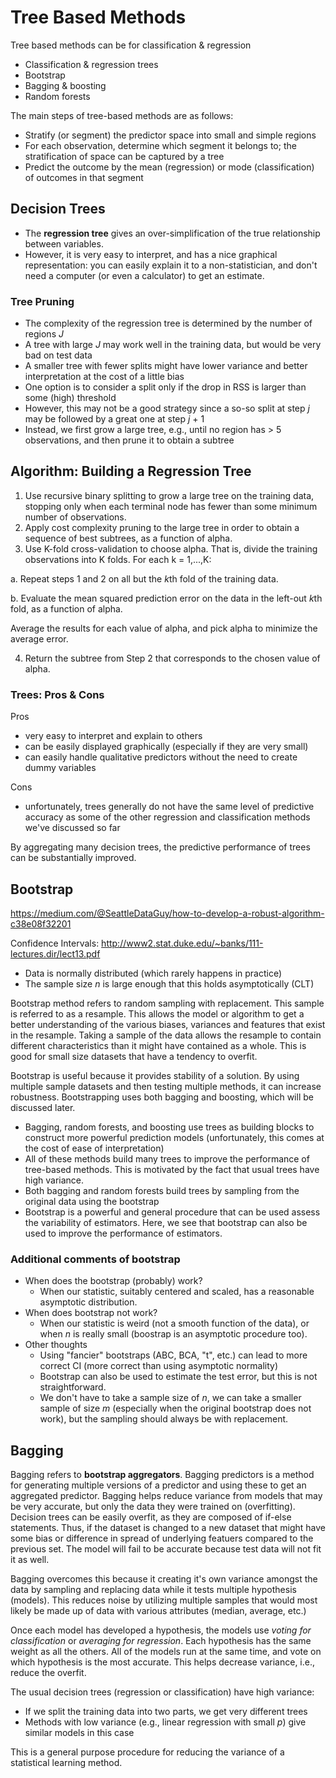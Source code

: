 # Tree Based Methods
Tree based methods can be for classification & regression
- Classification & regression trees
- Bootstrap
- Bagging & boosting
- Random forests

The main steps of tree-based methods are as follows: 
- Stratify (or segment) the predictor space into small and simple regions
- For each observation, determine which segment it belongs to; the stratification of space can be captured by a tree
- Predict the outcome by the mean (regression) or mode (classification) of outcomes in that segment

## Decision Trees
- The **regression tree** gives an over-simplification of the true relationship between variables.
- However, it is very easy to interpret, and has a nice graphical representation: you can easily explain it to a non-statistician, and don't need a computer (or even a calculator) to get an estimate.

### Tree Pruning
- The complexity of the regression tree is determined by the number of regions *J*
- A tree with large *J* may work well in the training data, but would be very bad on test data
- A smaller tree with fewer splits might have lower variance and better interpretation at the cost of a little bias
- One option is to consider a split only if the drop in RSS is larger than some (high) threshold
- However, this may not be a good strategy since a so-so split at step *j* may be followed by a great one at step *j* + 1
- Instead, we first grow a large tree, e.g., until no region has > 5 observations, and then prune it to obtain a subtree

## Algorithm: Building a Regression Tree

1. Use recursive binary splitting to grow a large tree on the training data, stopping only when each terminal node has fewer than some minimum number of observations.
2. Apply cost complexity pruning to the large tree in order to obtain a sequence of best subtrees, as a function of alpha.
3. Use K-fold cross-validation to choose alpha. That is, divide the training observations into K folds. For each k = 1,...,K:

  a. Repeat steps 1 and 2 on all but the *k*th fold of the training data.
  
  b. Evaluate the mean squared prediction error on the data in the left-out *k*th fold, as a function of alpha.
  
  Average the results for each value of alpha, and pick alpha to minimize the average error.

4. Return the subtree from Step 2 that corresponds to the chosen value of alpha.

### Trees: Pros & Cons

Pros
- very easy to interpret and explain to others
- can be easily displayed graphically (especially if they are very small)
- can easily handle qualitative predictors without the need to create dummy variables

Cons
- unfortunately, trees generally do not have the same level of predictive accuracy as some of the other regression and classification methods we've discussed so far

By aggregating many decision trees, the predictive performance of trees can be substantially improved.

## Bootstrap 

https://medium.com/@SeattleDataGuy/how-to-develop-a-robust-algorithm-c38e08f32201

Confidence Intervals: http://www2.stat.duke.edu/~banks/111-lectures.dir/lect13.pdf
- Data is normally distributed (which rarely happens in practice)
- The sample size *n* is large enough that this holds asymptotically (CLT)

Bootstrap method refers to random sampling with replacement. This sample is referred to as a resample. This allows the model or algorithm to get a better understanding of the various biases, variances and features that exist in the resample. Taking a sample of the data allows the resample to contain different characteristics than it might have contained as a whole. This is good for small size datasets that have a tendency to overfit.

Bootstrap is useful because it provides stability of a solution. By using multiple sample datasets and then testing multiple methods, it can increase robustness. Bootstrapping uses both bagging and boosting, which will be discussed later.

- Bagging, random forests, and boosting use trees as building blocks to construct more powerful prediction models (unfortunately, this comes at the cost of ease of interpretation)
- All of these methods build many trees to improve the performance of tree-based methods. This is motivated by the fact that usual trees have high variance.
- Both bagging and random forests build trees by sampling from the original data using the bootstrap
- Bootstrap is a powerful and general procedure that can be used assess the variability of estimators. Here, we see that bootstrap can also be used to improve the performance of estimators.

### Additional comments of bootstrap
- When does the bootstrap (probably) work? 
  - When our statistic, suitably centered and scaled, has a reasonable asymptotic distribution.
- When does bootstrap not work? 
  - When our statistic is weird (not a smooth function of the data), or when *n* is really small (boostrap is an asymptotic procedure too).
- Other thoughts
  - Using "fancier" bootstraps (ABC, BCA, "t", etc.) can lead to more correct CI (more correct than using asymptotic normality)
  - Bootstrap can also be used to estimate the test error, but this is not straightforward.
  - We don't have to take a sample size of *n*, we can take a smaller sample of size *m* (especially when the original bootstrap does not work), but the sampling should always be with replacement. 

## Bagging

Bagging refers to **bootstrap aggregators**. Bagging predictors is a method for generating multiple versions of a predictor and using these to get an aggregated predictor. Bagging helps reduce variance from models that may be very accurate, but only the data they were trained on (overfitting). Decision trees can be easily overfit, as they are composed of if-else statements. Thus, if the dataset is changed to a new dataset that might have some bias or difference in spread of underlying featuers compared to the previous set. The model will fail to be accurate because test data will not fit it as well. 

Bagging overcomes this because it creating it's own variance amongst the data by sampling and replacing data while it tests multiple hypothesis (models). This reduces noise by utilizing multiple samples that would most likely be made up of data with various attributes (median, average, etc.)

Once each model has developed a hypothesis, the models use *voting for classification* or *averaging for regression*. Each hypothesis has the same weight as all the others. All of the models run at the same time, and vote on which hypothesis is the most accurate. This helps decrease variance, i.e., reduce the overfit. 

The usual decision trees (regression or classification) have high variance: 
- If we split the training data into two parts, we get very different trees
- Methods with low variance (e.g., linear regression with small *p*) give similar models in this case

This is a general purpose procedure for reducing the variance of a statistical learning method.
